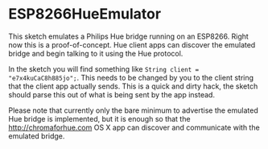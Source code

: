 # ESP8266HueEmulator
This sketch emulates a Philips Hue bridge running on an ESP8266. Right now this is a proof-of-concept. Hue client apps can discover the emulated bridge and begin talking to it using the Hue protocol.

In the sketch you will find something like `String client = "e7x4kuCaC8h885jo";`. This needs to be changed by you to the client string that the client app actually sends. This is a quick and dirty hack, the sketch should parse this out of what is being sent by the app instead.

Please note that currently only the bare minimum to advertise the emulated Hue bridge is implemented, but it is enough so that the http://chromaforhue.com OS X app can discover and communicate with the emulated bridge.

